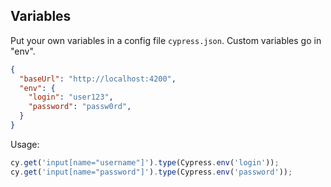 ## Variables

Put your own variables in a config file `cypress.json`. Custom variables go in "env". 

```json
{
  "baseUrl": "http://localhost:4200",
  "env": {
    "login": "user123",
    "password": "passw0rd",
  }
}
```

Usage: 

```js
cy.get('input[name="username"]').type(Cypress.env('login'));
cy.get('input[name="password"]').type(Cypress.env('password'));
```